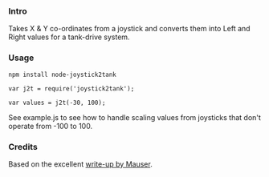 ### Intro
Takes X & Y co-ordinates from a joystick and converts them into Left and Right values for a tank-drive system.

### Usage
```npm install node-joystick2tank```

```
var j2t = require('joystick2tank');

var values = j2t(-30, 100);
```

See example.js to see how to handle scaling values from joysticks that don't operate from -100 to 100.


### Credits
Based on the excellent [write-up by Mauser](http://home.kendra.com/mauser/Joystick.html).
